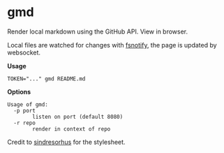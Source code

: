 # gmd

Render local markdown using the GitHub API. View in browser.

Local files are watched for changes with [fsnotify](https://github.com/fsnotify/fsnotify),
the page is updated by websocket.

**Usage**

```
TOKEN="..." gmd README.md
```

**Options**

```
Usage of gmd:
  -p port
    	listen on port (default 8080)
  -r repo
    	render in context of repo
```

Credit to [sindresorhus](https://github.com/sindresorhus/github-markdown-css)
for the stylesheet.

